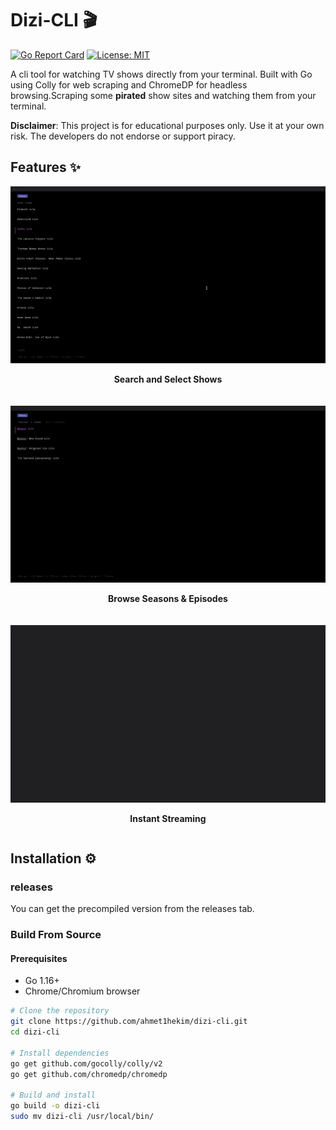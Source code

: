 # Dizi-CLI 🎬

[![Go Report Card](https://goreportcard.com/badge/github.com/ahmet1hekim/dizi-cli)](https://goreportcard.com/report/github.com/ahmet1hekim/dizi-cli)
[![License: MIT](https://img.shields.io/badge/License-MIT-yellow.svg)](https://opensource.org/licenses/MIT)

A cli tool for watching TV shows directly from your terminal. Built with Go using Colly for web scraping and ChromeDP for headless browsing.Scraping some **pirated** show sites and watching them from your terminal.

**Disclaimer**: This project is for educational purposes only. Use it at your own risk. The developers do not endorse or support piracy.

## Features ✨
<div style="display: flex; flex-wrap: wrap; gap: 20px; justify-content: center">
  <div>
    <img src="./readmegifs/1.gif" width="100%">
    <p align="center"><b>Search and Select Shows</b></p>
  </div>
  <div>
    <img src="./readmegifs/2.gif" width="100%">
    <p align="center"><b>Browse Seasons & Episodes</b></p>
  </div>
  <div>
    <img src="./readmegifs/3.gif" width="100%">
    <p align="center"><b>Instant Streaming</b></p>
  </div>
</div>

## Installation ⚙️
### releases
You can get the precompiled version from the releases tab.
### Build From Source
#### Prerequisites
- Go 1.16+
- Chrome/Chromium browser

```bash
# Clone the repository
git clone https://github.com/ahmet1hekim/dizi-cli.git
cd dizi-cli

# Install dependencies
go get github.com/gocolly/colly/v2
go get github.com/chromedp/chromedp

# Build and install
go build -o dizi-cli
sudo mv dizi-cli /usr/local/bin/
